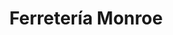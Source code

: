 ---
title: "Ferretería Monroe"
url: /ciudad-autonoma-de-buenos-aires/ferreteria-monroe/
shop: Eisenwaren
---